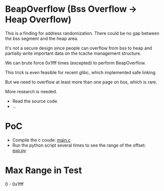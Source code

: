 # BeapOverflow (Bss Overflow -> Heap Overflow)

This is a finding for address randomization. There could be no gap between the bss segment and the heap area.

It's not a secure design since people can overflow from bss to heap and partially write important data on the tcache management structure. 

We can brute force 0x1fff times (excepted) to perform BeapOverflow.

This trick is even feasible for recent glibc, which implemented safe linking.

But we need to overflow at least more than one page on bss, which is rare.


More research is needed.
- Read the source code
- ...

# PoC
- Compile the c coude: [main.c](./main.c)
- Run the python script several times to see the range of the offset: [exp.py](./exp.py)


# Max Range in Test
0 - 0x1fff
